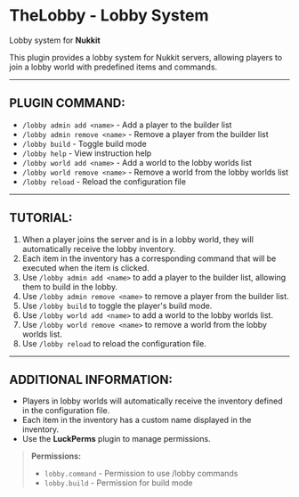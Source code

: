 # TheLobby - Lobby System

Lobby system for **Nukkit**

This plugin provides a lobby system for Nukkit servers, allowing players to join a lobby world with predefined items and commands.

---

## PLUGIN COMMAND:

- `/lobby admin add <name>` - Add a player to the builder list
- `/lobby admin remove <name>` - Remove a player from the builder list
- `/lobby build` - Toggle build mode
- `/lobby help` - View instruction help
- `/lobby world add <name>` - Add a world to the lobby worlds list
- `/lobby world remove <name>` - Remove a world from the lobby worlds list
- `/lobby reload` - Reload the configuration file

---

## TUTORIAL:

1. When a player joins the server and is in a lobby world, they will automatically receive the lobby inventory.
2. Each item in the inventory has a corresponding command that will be executed when the item is clicked.
3. Use `/lobby admin add <name>` to add a player to the builder list, allowing them to build in the lobby.
4. Use `/lobby admin remove <name>` to remove a player from the builder list.
5. Use `/lobby build` to toggle the player's build mode.
6. Use `/lobby world add <name>` to add a world to the lobby worlds list.
7. Use `/lobby world remove <name>` to remove a world from the lobby worlds list.
8. Use `/lobby reload` to reload the configuration file.

---

## ADDITIONAL INFORMATION:

- Players in lobby worlds will automatically receive the inventory defined in the configuration file.
- Each item in the inventory has a custom name displayed in the inventory.
- Use the **LuckPerms** plugin to manage permissions.

> **Permissions:**
> - `lobby.command` - Permission to use /lobby commands
> - `lobby.build` - Permission for build mode
